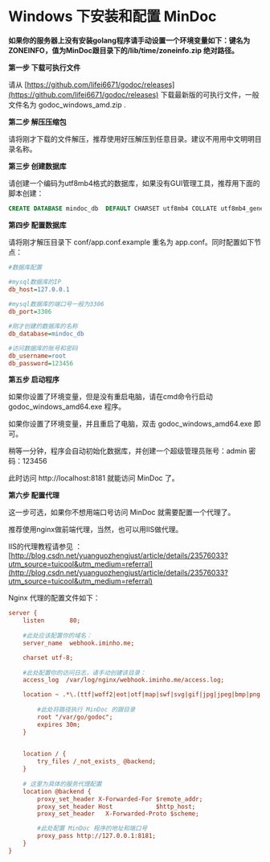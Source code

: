# Windows 下安装和配置 MinDoc

**如果你的服务器上没有安装golang程序请手动设置一个环境变量如下：键名为 ZONEINFO，值为MinDoc跟目录下的/lib/time/zoneinfo.zip 绝对路径。**

**第一步 下载可执行文件**

请从 [https://github.com/lifei6671/godoc/releases](https://github.com/lifei6671/godoc/releases)  下载最新版的可执行文件，一般文件名为 godoc_windows_amd.zip .

**第二步 解压压缩包**

请将刚才下载的文件解压，推荐使用好压解压到任意目录。建议不用用中文明明目录名称。

**第三步 创建数据库**

请创建一个编码为utf8mb4格式的数据库，如果没有GUI管理工具，推荐用下面的脚本创建：

```sql
CREATE DATABASE mindoc_db  DEFAULT CHARSET utf8mb4 COLLATE utf8mb4_general_ci;
```

**第四步 配置数据库**

请将刚才解压目录下 conf/app.conf.example 重名为 app.conf。同时配置如下节点：

```ini
#数据库配置

#mysql数据库的IP
db_host=127.0.0.1
        
#mysql数据库的端口号一般为3306
db_port=3306

#刚才创建的数据库的名称
db_database=mindoc_db

#访问数据库的账号和密码
db_username=root
db_password=123456

```

**第五步 启动程序**

如果你设置了环境变量，但是没有重启电脑，请在cmd命令行启动 godoc_windows_amd64.exe 程序。

如果你设置了环境变量，并且重启了电脑，双击 godoc_windows_amd64.exe 即可。

稍等一分钟，程序会自动初始化数据库，并创建一个超级管理员账号：admin 密码：123456

此时访问 http://localhost:8181 就能访问 MinDoc 了。

**第六步 配置代理**

这一步可选，如果你不想用端口号访问 MinDoc 就需要配置一个代理了。

推荐使用nginx做前端代理，当然，也可以用IIS做代理。

IIS的代理教程请参见 ： [http://blog.csdn.net/yuanguozhengjust/article/details/23576033?utm_source=tuicool&utm_medium=referral](http://blog.csdn.net/yuanguozhengjust/article/details/23576033?utm_source=tuicool&utm_medium=referral)

Nginx 代理的配置文件如下：

```ini
server {
    listen       80;
    
    #此处应该配置你的域名：
    server_name  webhook.iminho.me;

    charset utf-8;
    
    #此处配置你的访问日志，请手动创建该目录：
    access_log  /var/log/nginx/webhook.iminho.me/access.log;

    location ~ .*\.(ttf|woff2|eot|otf|map|swf|svg|gif|jpg|jpeg|bmp|png|ico|txt|js|css)$ {
    
        #此处将路径执行 MinDoc 的跟目录
        root "/var/go/godoc";
        expires 30m;
    }
    

    location / {
        try_files /_not_exists_ @backend;
    }
    
    # 这里为具体的服务代理配置
    location @backend {
        proxy_set_header X-Forwarded-For $remote_addr;
        proxy_set_header Host            $http_host;
        proxy_set_header   X-Forwarded-Proto $scheme;

        #此处配置 MinDoc 程序的地址和端口号
        proxy_pass http://127.0.0.1:8181;
    }
}

```
